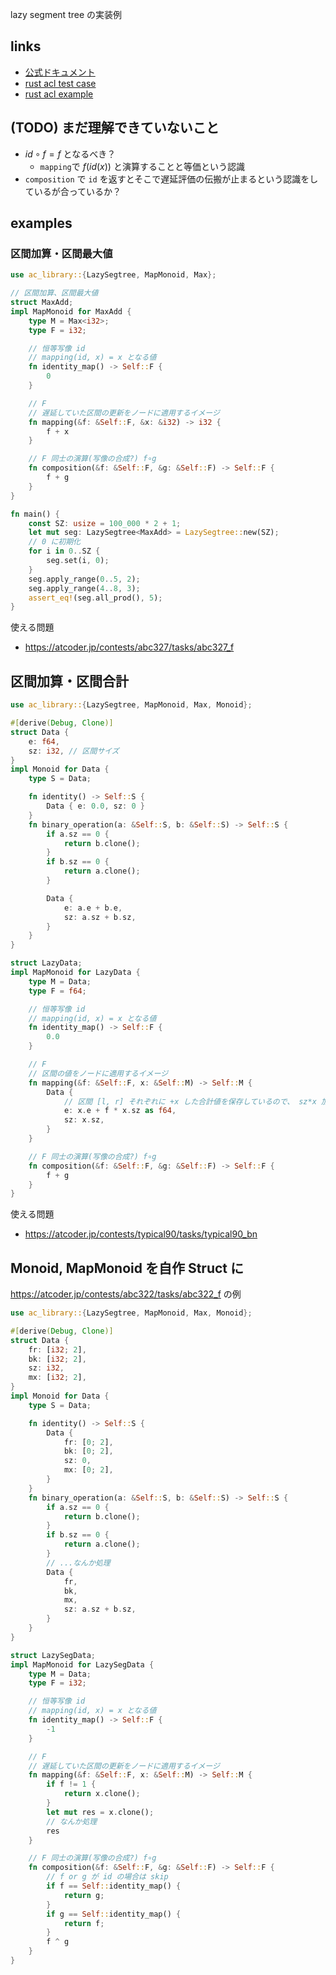 lazy segment tree の実装例

## links
- [公式ドキュメント](https://atcoder.github.io/ac-library/document_ja/lazysegtree.html)
- [rust acl test case](https://github.com/rust-lang-ja/ac-library-rs/blob/master/src/lazysegtree.rs#L354)
- [rust acl example](https://github.com/rust-lang-ja/ac-library-rs/blob/master/examples/practice2_l_lazy_segment_tree.rs)

## (TODO) まだ理解できていないこと

+ $`id\circ f = f`$ となるべき？
    + `mapping`で $`f(id(x))`$ と演算することと等価という認識
+ `composition` で `id` を返すとそこで遅延評価の伝搬が止まるという認識をしているが合っているか？

## examples

### 区間加算・区間最大値

```rs
use ac_library::{LazySegtree, MapMonoid, Max};

// 区間加算、区間最大値
struct MaxAdd;
impl MapMonoid for MaxAdd {
    type M = Max<i32>;
    type F = i32;

    // 恒等写像 id
    // mapping(id, x) = x となる値
    fn identity_map() -> Self::F {
        0
    }

    // F
    // 遅延していた区間の更新をノードに適用するイメージ
    fn mapping(&f: &Self::F, &x: &i32) -> i32 {
        f + x
    }

    // F 同士の演算(写像の合成?) f∘g
    fn composition(&f: &Self::F, &g: &Self::F) -> Self::F {
        f + g
    }
}

fn main() {
    const SZ: usize = 100_000 * 2 + 1;
    let mut seg: LazySegtree<MaxAdd> = LazySegtree::new(SZ);
    // 0 に初期化
    for i in 0..SZ {
        seg.set(i, 0);
    }
    seg.apply_range(0..5, 2);
    seg.apply_range(4..8, 3);
    assert_eq!(seg.all_prod(), 5);
}
```

使える問題
+ https://atcoder.jp/contests/abc327/tasks/abc327_f

## 区間加算・区間合計

```rs
use ac_library::{LazySegtree, MapMonoid, Max, Monoid};

#[derive(Debug, Clone)]
struct Data {
    e: f64,
    sz: i32, // 区間サイズ
}
impl Monoid for Data {
    type S = Data;

    fn identity() -> Self::S {
        Data { e: 0.0, sz: 0 }
    }
    fn binary_operation(a: &Self::S, b: &Self::S) -> Self::S {
        if a.sz == 0 {
            return b.clone();
        }
        if b.sz == 0 {
            return a.clone();
        }

        Data {
            e: a.e + b.e,
            sz: a.sz + b.sz,
        }
    }
}

struct LazyData;
impl MapMonoid for LazyData {
    type M = Data;
    type F = f64;

    // 恒等写像 id
    // mapping(id, x) = x となる値
    fn identity_map() -> Self::F {
        0.0
    }

    // F
    // 区間の値をノードに適用するイメージ
    fn mapping(&f: &Self::F, x: &Self::M) -> Self::M {
        Data {
            // 区間 [l, r] それぞれに +x した合計値を保存しているので、 sz*x 加算する
            e: x.e + f * x.sz as f64, 
            sz: x.sz,
        }
    }

    // F 同士の演算(写像の合成?) f∘g
    fn composition(&f: &Self::F, &g: &Self::F) -> Self::F {
        f + g
    }
}
```

使える問題
+ https://atcoder.jp/contests/typical90/tasks/typical90_bn

## Monoid, MapMonoid を自作 Struct に

https://atcoder.jp/contests/abc322/tasks/abc322_f の例

```rs
use ac_library::{LazySegtree, MapMonoid, Max, Monoid};

#[derive(Debug, Clone)]
struct Data {
    fr: [i32; 2],
    bk: [i32; 2],
    sz: i32,
    mx: [i32; 2],
}
impl Monoid for Data {
    type S = Data;

    fn identity() -> Self::S {
        Data {
            fr: [0; 2],
            bk: [0; 2],
            sz: 0,
            mx: [0; 2],
        }
    }
    fn binary_operation(a: &Self::S, b: &Self::S) -> Self::S {
        if a.sz == 0 {
            return b.clone();
        }
        if b.sz == 0 {
            return a.clone();
        }
        // ...なんか処理
        Data {
            fr,
            bk,
            mx,
            sz: a.sz + b.sz,
        }
    }
}

struct LazySegData;
impl MapMonoid for LazySegData {
    type M = Data;
    type F = i32;

    // 恒等写像 id
    // mapping(id, x) = x となる値
    fn identity_map() -> Self::F {
        -1
    }

    // F
    // 遅延していた区間の更新をノードに適用するイメージ
    fn mapping(&f: &Self::F, x: &Self::M) -> Self::M {
        if f != 1 {
            return x.clone();
        }
        let mut res = x.clone();
        // なんか処理
        res
    }

    // F 同士の演算(写像の合成?) f∘g
    fn composition(&f: &Self::F, &g: &Self::F) -> Self::F {
        // f or g が id の場合は skip
        if f == Self::identity_map() {
            return g;
        }
        if g == Self::identity_map() {
            return f;
        }
        f ^ g
    }
}
```
